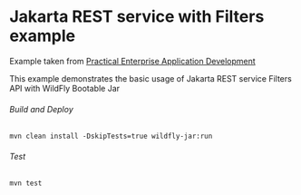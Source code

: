 Jakarta REST service with Filters example
=====================================
Example taken from [Practical Enterprise Application Development](http://www.itbuzzpress.com/ebooks/java-ee-7-development-on-wildfly.html)

This example demonstrates the basic usage of Jakarta REST service Filters API with WildFly Bootable Jar

###### Build and Deploy

```shell
mvn clean install -DskipTests=true wildfly-jar:run
```

###### Test

```shell
mvn test
```